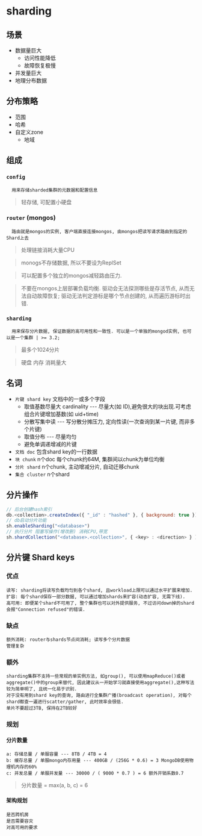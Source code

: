 # sharding

## 场景

- 数据量巨大
  - 访问性能降低
  - 故障恢复极慢
- 并发量巨大
- 地理分布数据

## 分布策略

- 范围
- 哈希
- 自定义zone
  - 地域

## 组成

### `config`  

      用来存储sharded集群的元数据和配置信息

> 轻存储, 可配置小硬盘
  
### `router` (mongos)  

      路由就是mongos的实例, 客户端直接连接mongos, 由mongos把读写请求路由到指定的Shard上去

> 处理链接消耗大量CPU

> monogs不存储数据, 所以不要设为ReplSet

> 可以配置多个独立的mongos减轻路由压力.

> 不要在mongos上层部署负载均衡. 驱动会无法探测哪些是存活节点, 从而无法自动故障恢复; 驱动无法判定游标是哪个节点创建的, 从而遍历游标时出错.

### `sharding`  

      用来保存分片数据, 保证数据的高可用性和一致性. 可以是一个单独的mongod实例, 也可以是一个集群 | >= 3.2; 

> 最多个1024分片

> 硬盘 内存 消耗量大

## 名词

- `片键 shard key` 文档中的一或多个字段
  - 取值基数尽量大 cardinality --- 尽量大(如 ID),避免很大的块出现.可考虑组合片键增加基数(如 uid+time)
  - 分散写集中读 --- 写分散分摊压力, 定向性读(一次查询到某一片键, 而非多个片键)
  - 取值分布 --- 尽量均匀
  - 避免单调递增减的片键
- `文档 doc` 包含shard key的一行数据
- `块 chunk` n个doc 每个chunk约64M, 集群间以chunk为单位均衡
- `分片 shard` n个chunk, 主动增减分片, 自动迁移chunk
- `集合 cluster` n个shard

## 分片操作

```js
// 后台创建hash索引
db.<collection>.createIndex({ "_id" : "hashed" }, { background: true })
// db启动分片功能
sh.enableSharding("<database>") 
// 执行分片 阻塞写操作(增改删) 消耗CPU,带宽
sh.shardCollection("<database>.<collection>", { <key> : <direction> } )  
```
  
## 分片键 Shard keys  

### 优点  

    读写: sharding将读写负载均匀到各个shard, 且workload上限可以通过水平扩展来增加.  
    扩容: 每个shard保存一部分数据, 可以通过增加shards来扩容(动态扩容, 无需下线).  
    高可用: 即便某个shard不可用了, 整个集群也可以对外提供服务, 不过访问down掉的shard会报"Connection refused"的错误.

### 缺点  

    额外消耗: router与shards节点间消耗; 读写多个分片数据
    管理复杂

### 额外  

    sharding集群不支持一些常规的单实例方法, 如group(), 可以使用mapReduce()或者aggregate()中的group来替代, 因此建议从一开始学习就直接使用aggregate(),这种写法较为简单明了, 且统一化易于识别.  
    对于没有用到shard key的查询, 路由进行全集群广播(broadcast operation), 对每个shard都查一遍进行scatter/gather, 此时效率会很低.  
    单片不要超过3TB, 保持在2TB较好

### 规划

#### 分片数量

    a: 存储总量 / 单服容量 --- 8TB / 4TB = 4
    b: 缓存总量 / 单服mongo内存用量 --- 400GB / (256G * 0.6) = 3 MongoDB使用物理机内存的60%
    c: 并发总量 / 单服并发量 --- 30000 / ( 9000 * 0.7 ) = 6 额外开销系数0.7

> 分片数量 = max(a, b, c) = 6

#### 架构规划

    是否跨机房
    是否需要容灾
    对高可用的要求
